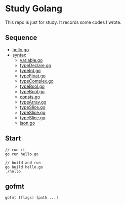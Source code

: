 # Study Golang

This repo is just for study. It records some codes I wrote.

## Sequence
- [hello.go](/hello.go)
- [syntax](/syntax)
    - [variable.go](/syntax/variable.go)
    - [typeDeclare.go](/syntax/typeDeclare.go)
    - [typeInt.go](/syntax/typeInt.go)
    - [typeFloat.go](/syntax/typeFloat.go)
    - [typeComplex.go](/syntax/typeComplex.go)
    - [typeBool.go](/syntax/typeBool.go)
    - [typeBool.go](/syntax/typeString.go)
    - [consts.go](/syntax/consts.go)
    - [typeArray.go](/syntax/typeArray.go)
    - [typeSlice.go](/syntax/typeSlice.go)
    - [typeSlice.go](/syntax/typeMap.go)
    - [typeSlice.go](/syntax/typeStruct.go)
    - [json.go](/syntax/json.go)


## Start
```
// run it
go run hello.go

// build and run
go build hello.go
./hello

```

## gofmt
```
gofmt [flags] [path ...]
```

